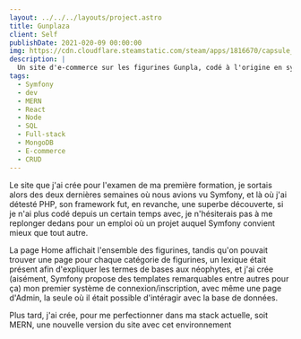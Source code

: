 ```yaml
---
layout: ../../../layouts/project.astro
title: Gunplaza
client: Self
publishDate: 2021-020-09 00:00:00
img: https://cdn.cloudflare.steamstatic.com/steam/apps/1816670/capsule_616x353.jpg?t=1665471663
description: |
  Un site d'e-commerce sur les figurines Gunpla, codé à l'origine en symfony, remake en MERN.
tags:
  - Symfony
  - dev
  - MERN
  - React
  - Node
  - SQL
  - Full-stack
  - MongoDB
  - E-commerce
  - CRUD
---
```


Le site que j'ai crée pour l'examen de ma première formation, je sortais alors des deux dernières semaines où nous avions vu Symfony, et là où j'ai détesté PHP, son framework fut, en revanche, une superbe découverte, si je n'ai plus codé depuis un certain temps avec, je n'hésiterais pas à me replonger dedans pour un emploi où un projet auquel Symfony convient mieux que tout autre.

La page Home affichait l'ensemble des figurines, tandis qu'on pouvait trouver une page pour chaque catégorie de figurines, un lexique était présent afin d'expliquer les termes de bases aux néophytes, et j'ai crée (aisément, Symfony propose des templates remarquables entre autres pour ça) mon premier système de connexion/inscription, avec même une page d'Admin, la seule où il était possible d'intéragir avec la base de données.

Plus tard, j'ai crée, pour me perfectionner dans ma stack actuelle, soit MERN,
une nouvelle version du site avec cet environnement
